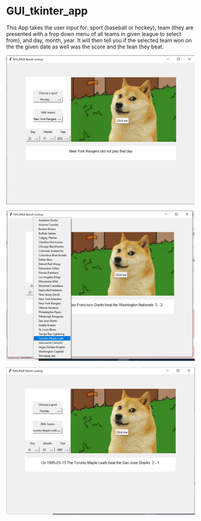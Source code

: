 # GUI_tkinter_app

This App takes the user input for: sport (baseball or hockey), team (they are presented with a frop down menu of all teams in given league to select from), and day, month, year.
It will then tell you if the selected team won on the the given date as well was the score and the tean they beat.
<p align="center"

![alttext](https://github.com/sd2wiebe/GUI_tkinter_app/blob/main/GUI.png)

</p>

![alttext](https://github.com/sd2wiebe/GUI_tkinter_app/blob/main/GUI1.png)

</p>
<p align="center"

![alttext](https://github.com/sd2wiebe/GUI_tkinter_app/blob/main/GUI2.png)

</p>
